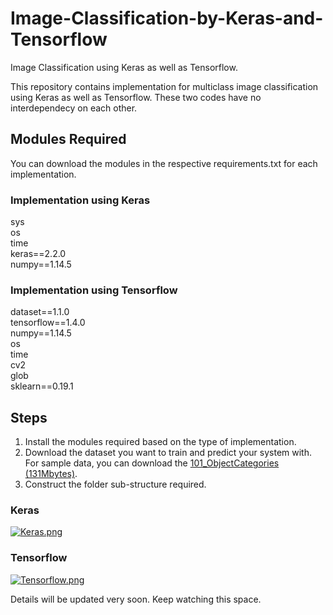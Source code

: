 # Image-Classification-by-Keras-and-Tensorflow
Image Classification using Keras as well as Tensorflow.

This repository contains implementation for multiclass image classification using Keras as well as Tensorflow. These two codes have no interdependecy on each other. 

## Modules Required
You can download the modules in the respective requirements.txt for each implementation.

### Implementation using Keras
sys<br>
os<br>
time<br>
keras==2.2.0<br>
numpy==1.14.5<br>

### Implementation using Tensorflow
dataset==1.1.0<br>
tensorflow==1.4.0<br>
numpy==1.14.5<br>
os<br>
time<br>
cv2<br>
glob<br>
sklearn==0.19.1<br>

## Steps
1. Install the modules required based on the type of implementation.
2. Download the dataset you want to train and predict your system with. For sample data, you can download the [101_ObjectCategories (131Mbytes)].
3. Construct the folder sub-structure required.
### Keras

[![Keras.png](https://s33.postimg.cc/llzbwcfsf/Keras.png)](https://postimg.cc/image/i2de6jd2j/)

### Tensorflow

[![Tensorflow.png](https://s33.postimg.cc/kjp5dwzkv/Tensorflow.png)](https://postimg.cc/image/ame4kuryz/)


Details will be updated very soon. Keep watching this space.

[101_ObjectCategories (131Mbytes)]: http://www.vision.caltech.edu/Image_Datasets/Caltech101/
